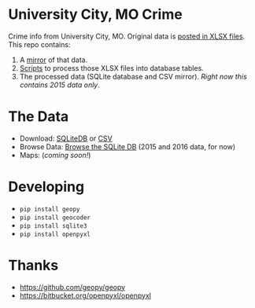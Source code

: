 # University City, MO Crime
Crime info from University City, MO. Original data is [posted in XLSX files](http://www.ucitymo.org/482/Crime-Statistics-by-Region). This repo contains:

1. A [mirror](https://github.com/gavinr/university-city-mo-crime/tree/master/original_data) of that data.
2. [Scripts](https://github.com/gavinr/university-city-mo-crime/tree/master/processor) to process those XLSX files into database tables.
3. The processed data (SQLite database and CSV mirror). *Right now this contains 2015 data only*.

# The Data

* Download: [SQLiteDB](https://github.com/gavinr/university-city-mo-crime/raw/master/data.sqlite) or [CSV](https://github.com/gavinr/university-city-mo-crime/blob/master/data.csv)
* Browse Data: [Browse the SQLite DB](http://inloop.github.io/sqlite-viewer/?url=https://cdn.rawgit.com/gavinr/university-city-mo-crime/master/data.sqlite) (2015 and 2016 data, for now)
* Maps: (*coming soon!*)

# Developing

* `pip install geopy`
* `pip install geocoder`
* `pip install sqlite3`
* `pip install openpyxl`

# Thanks

- https://github.com/geopy/geopy
- https://bitbucket.org/openpyxl/openpyxl
